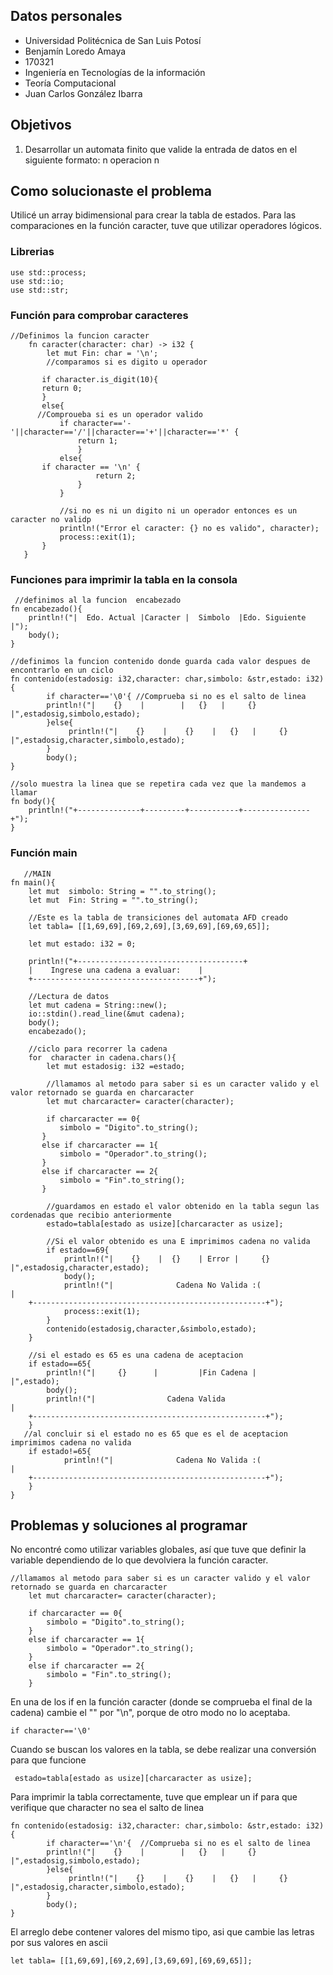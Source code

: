 ## Datos personales

 - Universidad Politécnica de San Luis Potosí
 - Benjamín Loredo Amaya
 - 170321
 - Ingeniería en Tecnologías de la información
 - Teoría Computacional
 - Juan Carlos González Ibarra
 
## Objetivos
1.  Desarrollar un automata finito que valide la entrada de datos en el siguiente formato: n operacion n

## Como solucionaste el problema
Utilicé un array bidimensional para crear la tabla de estados. 
Para las comparaciones en la función caracter, tuve que utilizar operadores lógicos.
### Librerias 
    use std::process;
    use std::io;
    use std::str;
### Función para comprobar caracteres
 
    //Definimos la funcion caracter 
        fn caracter(character: char) -> i32 {
            let mut Fin: char = '\n';
            //comparamos si es digito u operador

           if character.is_digit(10){
           return 0;            
           }
           else{
          //Comproueba si es un operador valido
               if character=='-'||character=='/'||character=='+'||character=='*' {
                   return 1;
                   }
               else{
           if character == '\n' {
                       return 2;
                   }
               }

               //si no es ni un digito ni un operador entonces es un caracter no validp
               println!("Error el caracter: {} no es valido", character);
               process::exit(1);
           }
       }
### Funciones para imprimir la tabla en la consola
     //definimos al la funcion  encabezado
    fn encabezado(){
        println!("|  Edo. Actual |Caracter |  Simbolo  |Edo. Siguiente |");
        body();
    }
    
    //definimos la funcion contenido donde guarda cada valor despues de encontrarlo en un ciclo
    fn contenido(estadosig: i32,character: char,simbolo: &str,estado: i32){ 
            if character=='\0'{ //Comprueba si no es el salto de linea
            println!("|    {}    |        |   {}   |     {}      |",estadosig,simbolo,estado);
			}else{
				 println!("|    {}    |    {}    |   {}   |     {}      |",estadosig,character,simbolo,estado);
			}
			body();
    }
    
    //solo muestra la linea que se repetira cada vez que la mandemos a llamar
    fn body(){
        println!("+--------------+---------+-----------+---------------+");
    }
### Función main
       //MAIN
    fn main(){
        let mut  simbolo: String = "".to_string();
        let mut  Fin: String = "".to_string();

        //Este es la tabla de transiciones del automata AFD creado
        let tabla= [[1,69,69],[69,2,69],[3,69,69],[69,69,65]];

        let mut estado: i32 = 0;

        println!("+-------------------------------------+
        |    Ingrese una cadena a evaluar:    |
        +-------------------------------------+");

        //Lectura de datos
        let mut cadena = String::new();		
        io::stdin().read_line(&mut cadena);
        body();
        encabezado();

        //ciclo para recorrer la cadena
        for  character in cadena.chars(){
            let mut estadosig: i32 =estado;

            //llamamos al metodo para saber si es un caracter valido y el valor retornado se guarda en charcaracter
            let mut charcaracter= caracter(character);

            if charcaracter == 0{
               simbolo = "Digito".to_string();
           }
           else if charcaracter == 1{
               simbolo = "Operador".to_string();
           }
           else if charcaracter == 2{
               simbolo = "Fin".to_string();
           }

            //guardamos en estado el valor obtenido en la tabla segun las cordenadas que recibio anteriormente
            estado=tabla[estado as usize][charcaracter as usize];

            //Si el valor obtenido es una E imprimimos cadena no valida
            if estado==69{
                println!("|    {}    |  {}    | Error |     {}      |",estadosig,character,estado);
                body();
                println!("|              Cadena No Valida :(                   |
        +----------------------------------------------------+");
                process::exit(1);
            }
            contenido(estadosig,character,&simbolo,estado);
        }

        //si el estado es 65 es una cadena de aceptacion
        if estado==65{
            println!("|     {}      |         |Fin Cadena |               |",estado);
            body();
            println!("|                Cadena Valida                       |
        +----------------------------------------------------+");
        }
       //al concluir si el estado no es 65 que es el de aceptacion imprimimos cadena no valida    
        if estado!=65{
                println!("|              Cadena No Valida :(                   |
        +----------------------------------------------------+");
        }
    }
 ## Problemas y soluciones al programar
 No encontré como utilizar variables globales, así que tuve que definir la variable dependiendo de lo que devolviera la función caracter.
    
    //llamamos al metodo para saber si es un caracter valido y el valor retornado se guarda en charcaracter
        let mut charcaracter= caracter(character);
        
        if charcaracter == 0{
      	    simbolo = "Digito".to_string();
      	}
      	else if charcaracter == 1{
      	    simbolo = "Operador".to_string();
      	}
      	else if charcaracter == 2{
      	    simbolo = "Fin".to_string();
      	}
En una de los if en la función caracter (donde se comprueba el final de la cadena) cambie el "" por "\n", porque de otro modo no lo aceptaba.
    
    if character=='\0'
Cuando se buscan los valores en la tabla, se debe realizar una conversión para que funcione
     
     estado=tabla[estado as usize][charcaracter as usize];
Para imprimir la tabla correctamente, tuve que emplear un if para que verifique que character no sea el salto de linea
    
    fn contenido(estadosig: i32,character: char,simbolo: &str,estado: i32){
            if character=='\n'{  //Comprueba si no es el salto de linea
            println!("|    {}    |        |   {}   |     {}      |",estadosig,simbolo,estado);
			}else{
				 println!("|    {}    |    {}    |   {}   |     {}      |",estadosig,character,simbolo,estado);
			}
			body();
    }
El arreglo debe contener valores del mismo tipo, asi que cambie las letras por sus valores en ascii

    let tabla= [[1,69,69],[69,2,69],[3,69,69],[69,69,65]];
